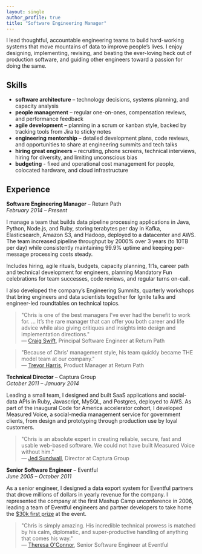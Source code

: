 ```yaml
---
layout: single
author_profile: true
title: "Software Engineering Manager"
---
```


I lead thoughtful, accountable engineering teams to build hard-working systems that move mountains of data to improve people’s lives. I enjoy designing, implementing, revising, and beating the ever-loving heck out of production software, and guiding other engineers toward a passion for doing the same. 

## Skills

* __software architecture__ – technology decisions, systems planning, and capacity analysis
* __people management__ – regular one-on-ones, compensation reviews, and performance feedback
* __agile development__ – planning in a scrum or kanban style, backed by tracking tools from Jira to sticky notes
* __engineering mentorship__ – detailed development plans, code reviews, and opportunities to share at engineering summits and tech talks
* __hiring great engineers__ – recruiting, phone screens, technical interviews, hiring for diversity, and limiting unconscious bias
* __budgeting__ - fixed and operational cost management for people, colocated hardware, and cloud infrastructure

## Experience

**Software Engineering Manager** – Return Path  
_February 2014 – Present_

I manage a team that builds data pipeline processing applications in Java, Python, Node.js, and Ruby, storing terabytes per day in Kafka, Elasticsearch, Amazon S3, and Hadoop, deployed to a datacenter and AWS. The team increased pipeline throughput by 2000% over 3 years (to 10TB per day) while consistently maintaining 99.9% uptime and keeping per-message processing costs steady.

Includes hiring, agile rituals, budgets, capacity planning, 1:1s, career path and technical development for engineers, planning Mandatory Fun celebrations for team successes, code reviews, and regular turns on-call.

I also developed the company’s Engineering Summits, quarterly workshops that bring engineers and data scientists together for Ignite talks and engineer-led roundtables on technical topics.

> "Chris is one of the best managers I’ve ever had the benefit to work for. … It’s the rare manager that can offer you both career and life advice while also giving critiques and insights into design and implementation directions."  
> — [Craig Swift](https://www.linkedin.com/in/craig-swift-02b913/), Principal Software Engineer at Return Path

> "Because of Chris' management style, his team quickly became THE model team at our company."  
> — [Trevor Harris](https://www.linkedin.com/in/trevor-harris-2061074/), Product Manager at Return Path 

**Technical Director** – Captura Group  
_October 2011 – January 2014_

Leading a small team, I designed and built SaaS applications and social-data APIs in Ruby, Javascript, MySQL, and Postgres, deployed to AWS. As part of the inaugural Code for America accelerator cohort, I developed Measured Voice, a social-media management service for government clients, from design and prototyping through production use by loyal customers.

> "Chris is an absolute expert in creating reliable, secure, fast and usable web-based software. We could not have built Measured Voice without him."  
> — [Jed Sundwall](https://www.linkedin.com/in/jedsundwall/), Director at Captura Group 

**Senior Software Engineer** – Eventful  
_June 2005 – October 2011_

As a senior engineer, I designed a data export system for Eventful partners that drove millions of dollars in yearly revenue for the company. I represented the company at the first Mashup Camp unconference in 2006, leading a team of Eventful engineers and partner developers to take home the [$30k first prize](https://www.wired.com/2006/02/mashup_camp_first_place/) at the event.

> "Chris is simply amazing. His incredible technical prowess is matched by his calm, diplomatic, and super-productive handling of anything that comes his way."  
> — [Theresa O'Connor](https://www.linkedin.com/in/hober/), Senior Software Engineer at Eventful
